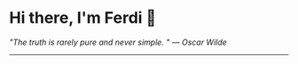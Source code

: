 <h1>Hi there, I'm Ferdi 👋</h1>

<p><em>
  "The truth is rarely pure and never simple. " — Oscar Wilde
</em></p>

---
